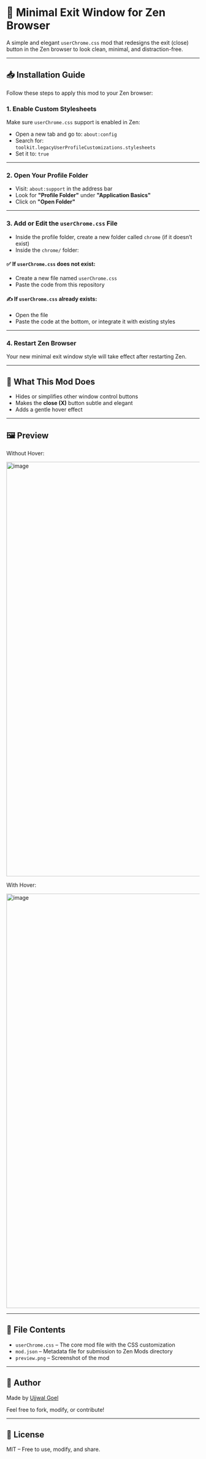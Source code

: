 # 🧊 Minimal Exit Window for Zen Browser

A simple and elegant `userChrome.css` mod that redesigns the exit (close) button in the Zen browser to look clean, minimal, and distraction-free.

---

## 📥 Installation Guide

Follow these steps to apply this mod to your Zen browser:

### 1. Enable Custom Stylesheets
Make sure `userChrome.css` support is enabled in Zen:

- Open a new tab and go to: `about:config`
- Search for:  
  `toolkit.legacyUserProfileCustomizations.stylesheets`
- Set it to: `true`

---

### 2. Open Your Profile Folder

- Visit: `about:support` in the address bar
- Look for **"Profile Folder"** under **"Application Basics"**
- Click on **"Open Folder"**

---

### 3. Add or Edit the `userChrome.css` File

- Inside the profile folder, create a new folder called `chrome` (if it doesn’t exist)
- Inside the `chrome/` folder:

#### ✅ If `userChrome.css` does **not exist**:
- Create a new file named `userChrome.css`
- Paste the code from this repository

#### ✍️ If `userChrome.css` already **exists**:
- Open the file
- Paste the code at the bottom, or integrate it with existing styles

---

### 4. Restart Zen Browser

Your new minimal exit window style will take effect after restarting Zen.

---

## 🧪 What This Mod Does

- Hides or simplifies other window control buttons
- Makes the **close (X)** button subtle and elegant
- Adds a gentle hover effect

---

## 🖼️ Preview

Without Hover:

<img width="1919" height="1079" alt="image" src="https://github.com/user-attachments/assets/e05d4ce5-3211-46bd-b5eb-a507f1191809" />

With Hover:

<img width="1919" height="1079" alt="image" src="https://github.com/user-attachments/assets/dfa93a70-96da-425b-b439-3472e3d2d2b6" />


---

## 📂 File Contents

- `userChrome.css` – The core mod file with the CSS customization
- `mod.json` – Metadata file for submission to Zen Mods directory
- `preview.png` – Screenshot of the mod

---

## 👤 Author

Made by [Ujjwal Goel](https://github.com/ujjwalgoel)

Feel free to fork, modify, or contribute!

---

## 📄 License

MIT – Free to use, modify, and share.
